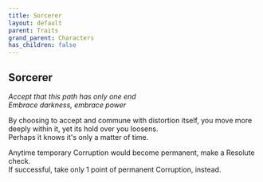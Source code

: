 ```yaml
---
title: Sorcerer
layout: default
parent: Traits
grand_parent: Characters
has_children: false
---
```


## Sorcerer
_Accept that this path has only one end_  
_Embrace darkness, embrace power_

By choosing to accept and commune with distortion itself, you move more deeply within it, yet its hold over you loosens.  
Perhaps it knows it's only a matter of time.

Anytime temporary Corruption would become permanent, make a Resolute check.  
If successful, take only 1 point of permanent Corruption, instead.
